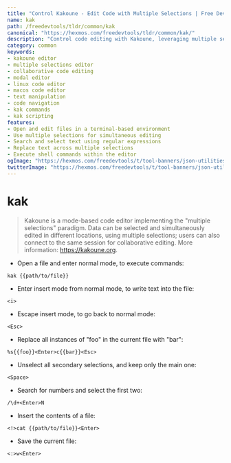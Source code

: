 ```yaml
---
title: "Control Kakoune - Edit Code with Multiple Selections | Free DevTools"
name: kak
path: /freedevtools/tldr/common/kak
canonical: "https://hexmos.com/freedevtools/tldr/common/kak/"
description: "Control code editing with Kakoune, leveraging multiple selections for efficient text manipulation. Collaborative editing and advanced search capabilities. Free online tool, no registration required."
category: common
keywords:
- kakoune editor
- multiple selections editor
- collaborative code editing
- modal editor
- linux code editor
- macos code editor
- text manipulation
- code navigation
- kak commands
- kak scripting
features:
- Open and edit files in a terminal-based environment
- Use multiple selections for simultaneous editing
- Search and select text using regular expressions
- Replace text across multiple selections
- Execute shell commands within the editor
ogImage: "https://hexmos.com/freedevtools/t/tool-banners/json-utilities-banner.png"
twitterImage: "https://hexmos.com/freedevtools/t/tool-banners/json-utilities-banner.png"
---
```


# kak

> Kakoune is a mode-based code editor implementing the "multiple selections" paradigm.
> Data can be selected and simultaneously edited in different locations, using multiple selections; users can also connect to the same session for collaborative editing.
> More information: <https://kakoune.org>.

- Open a file and enter normal mode, to execute commands:

`kak {{path/to/file}}`

- Enter insert mode from normal mode, to write text into the file:

`<i>`

- Escape insert mode, to go back to normal mode:

`<Esc>`

- Replace all instances of "foo" in the current file with "bar":

`%s{{foo}}<Enter>c{{bar}}<Esc>`

- Unselect all secondary selections, and keep only the main one:

`<Space>`

- Search for numbers and select the first two:

`/\d+<Enter>N`

- Insert the contents of a file:

`<!>cat {{path/to/file}}<Enter>`

- Save the current file:

`<:>w<Enter>`
